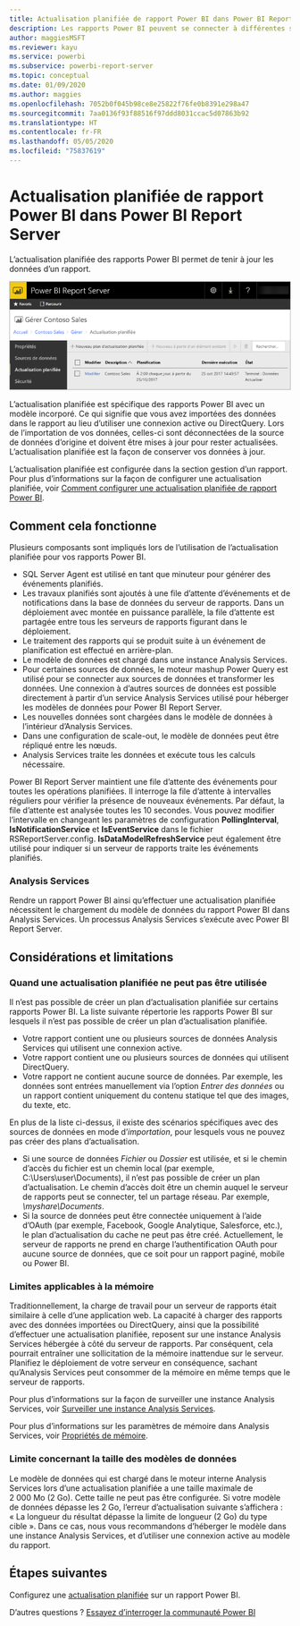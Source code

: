 ```yaml
---
title: Actualisation planifiée de rapport Power BI dans Power BI Report Server
description: Les rapports Power BI peuvent se connecter à différentes sources de données. Selon la façon dont les données sont utilisées, différentes sources de données sont disponibles.
author: maggiesMSFT
ms.reviewer: kayu
ms.service: powerbi
ms.subservice: powerbi-report-server
ms.topic: conceptual
ms.date: 01/09/2020
ms.author: maggies
ms.openlocfilehash: 7052b0f045b98ce8e25822f76fe0b8391e298a47
ms.sourcegitcommit: 7aa0136f93f88516f97ddd8031ccac5d07863b92
ms.translationtype: HT
ms.contentlocale: fr-FR
ms.lasthandoff: 05/05/2020
ms.locfileid: "75837619"
---
```

# <a name="power-bi-report-scheduled-refresh-in-power-bi-report-server"></a>Actualisation planifiée de rapport Power BI dans Power BI Report Server
L’actualisation planifiée des rapports Power BI permet de tenir à jour les données d’un rapport.

![Actualisation planifiée dans Power BI Report Server](media/scheduled-refresh/scheduled-refresh-success.png)

L’actualisation planifiée est spécifique des rapports Power BI avec un modèle incorporé. Ce qui signifie que vous avez importées des données dans le rapport au lieu d’utiliser une connexion active ou DirectQuery. Lors de l’importation de vos données, celles-ci sont déconnectées de la source de données d’origine et doivent être mises à jour pour rester actualisées. L’actualisation planifiée est la façon de conserver vos données à jour.

L’actualisation planifiée est configurée dans la section gestion d’un rapport. Pour plus d’informations sur la façon de configurer une actualisation planifiée, voir [Comment configurer une actualisation planifiée de rapport Power BI](configure-scheduled-refresh.md).

## <a name="how-this-works"></a>Comment cela fonctionne
Plusieurs composants sont impliqués lors de l’utilisation de l’actualisation planifiée pour vos rapports Power BI.

* SQL Server Agent est utilisé en tant que minuteur pour générer des événements planifiés.
* Les travaux planifiés sont ajoutés à une file d’attente d’événements et de notifications dans la base de données du serveur de rapports. Dans un déploiement avec montée en puissance parallèle, la file d’attente est partagée entre tous les serveurs de rapports figurant dans le déploiement.
* Le traitement des rapports qui se produit suite à un événement de planification est effectué en arrière-plan.
* Le modèle de données est chargé dans une instance Analysis Services.
* Pour certaines sources de données, le moteur mashup Power Query est utilisé pour se connecter aux sources de données et transformer les données. Une connexion à d’autres sources de données est possible directement à partir d’un service Analysis Services utilisé pour héberger les modèles de données pour Power BI Report Server.
* Les nouvelles données sont chargées dans le modèle de données à l’intérieur d’Analysis Services.
* Dans une configuration de scale-out, le modèle de données peut être répliqué entre les nœuds.
* Analysis Services traite les données et exécute tous les calculs nécessaire.

Power BI Report Server maintient une file d’attente des événements pour toutes les opérations planifiées. Il interroge la file d’attente à intervalles réguliers pour vérifier la présence de nouveaux événements. Par défaut, la file d’attente est analysée toutes les 10 secondes. Vous pouvez modifier l’intervalle en changeant les paramètres de configuration **PollingInterval**, **IsNotificationService** et **IsEventService** dans le fichier RSReportServer.config. **IsDataModelRefreshService** peut également être utilisé pour indiquer si un serveur de rapports traite les événements planifiés.

### <a name="analysis-services"></a>Analysis Services
Rendre un rapport Power BI ainsi qu’effectuer une actualisation planifiée nécessitent le chargement du modèle de données du rapport Power BI dans Analysis Services. Un processus Analysis Services s’exécute avec Power BI Report Server.

## <a name="considerations-and-limitations"></a>Considérations et limitations
### <a name="when-scheduled-refresh-cant-be-used"></a>Quand une actualisation planifiée ne peut pas être utilisée
Il n’est pas possible de créer un plan d’actualisation planifiée sur certains rapports Power BI. La liste suivante répertorie les rapports Power BI sur lesquels il n’est pas possible de créer un plan d’actualisation planifiée.

* Votre rapport contient une ou plusieurs sources de données Analysis Services qui utilisent une connexion active.
* Votre rapport contient une ou plusieurs sources de données qui utilisent DirectQuery.
* Votre rapport ne contient aucune source de données. Par exemple, les données sont entrées manuellement via l’option *Entrer des données* ou un rapport contient uniquement du contenu statique tel que des images, du texte, etc.

En plus de la liste ci-dessus, il existe des scénarios spécifiques avec des sources de données en mode d’*importation*, pour lesquels vous ne pouvez pas créer des plans d’actualisation.

* Si une source de données *Fichier* ou *Dossier* est utilisée, et si le chemin d’accès du fichier est un chemin local (par exemple, C:\Users\user\Documents), il n’est pas possible de créer un plan d’actualisation. Le chemin d’accès doit être un chemin auquel le serveur de rapports peut se connecter, tel un partage réseau. Par exemple, *\\myshare\Documents*.
* Si la source de données peut être connectée uniquement à l’aide d’OAuth (par exemple, Facebook, Google Analytique, Salesforce, etc.), le plan d’actualisation du cache ne peut pas être créé. Actuellement, le serveur de rapports ne prend en charge l’authentification OAuth pour aucune source de données, que ce soit pour un rapport paginé, mobile ou Power BI.

### <a name="memory-limits"></a>Limites applicables à la mémoire
Traditionnellement, la charge de travail pour un serveur de rapports était similaire à celle d’une application web. La capacité à charger des rapports avec des données importées ou DirectQuery, ainsi que la possibilité d’effectuer une actualisation planifiée, reposent sur une instance Analysis Services hébergée à côté du serveur de rapports. Par conséquent, cela pourrait entraîner une sollicitation de la mémoire inattendue sur le serveur. Planifiez le déploiement de votre serveur en conséquence, sachant qu’Analysis Services peut consommer de la mémoire en même temps que le serveur de rapports.

Pour plus d’informations sur la façon de surveiller une instance Analysis Services, voir [Surveiller une instance Analysis Services](https://docs.microsoft.com/sql/analysis-services/instances/monitor-an-analysis-services-instance).

Pour plus d’informations sur les paramètres de mémoire dans Analysis Services, voir [Propriétés de mémoire](https://docs.microsoft.com/sql/analysis-services/server-properties/memory-properties).

### <a name="data-model-size-limit"></a>Limite concernant la taille des modèles de données
Le modèle de données qui est chargé dans le moteur interne Analysis Services lors d’une actualisation planifiée a une taille maximale de 2 000 Mo (2 Go). Cette taille ne peut pas être configurée. Si votre modèle de données dépasse les 2 Go, l’erreur d’actualisation suivante s’affichera : « La longueur du résultat dépasse la limite de longueur (2 Go) du type cible ». Dans ce cas, nous vous recommandons d’héberger le modèle dans une instance Analysis Services, et d’utiliser une connexion active au modèle du rapport.

## <a name="next-steps"></a>Étapes suivantes
Configurez une [actualisation planifiée](configure-scheduled-refresh.md) sur un rapport Power BI.

D’autres questions ? [Essayez d’interroger la communauté Power BI](https://community.powerbi.com/)
